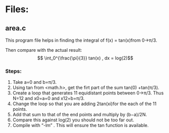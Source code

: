 # Files:
## area.c
This program file helps in finding the integral of 
f(x) = tan(x)from 0→π/3. 

Then compare with the actual result: 
$$ \int_0^{\frac{\pi}{3}} tan(x) , dx = log(2)$$

### Steps:
1. Take a=0 and b=π/3.
2. Using tan from <math.h>, get the firt part of the sum tan(0) +tan(π/3).
3. Create a loop that generates 11 equidistant points between 0→π/3. Thus N=12 and x0=a=0 and x12=b=π/3.
4. Change the loop so that you are adding 2tan(xi)for the each of the 11 points.
5. Add that sum to that of the end points and multiply by (b−a)/2N.
6. Compare this against log(2) you should not be too far out.
7. Compile with “-lm” . This will ensure the tan function is available.